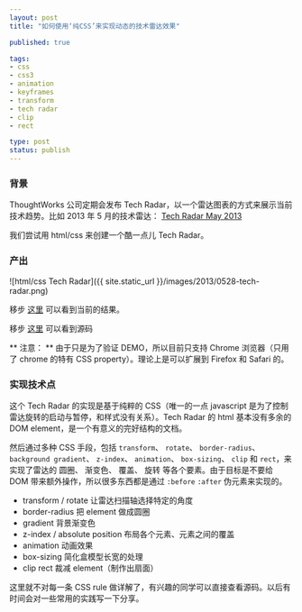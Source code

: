 ```yaml
---
layout: post
title: "如何使用‘纯CSS’来实现动态的技术雷达效果"

published: true

tags:
- css
- css3
- animation
- keyframes
- transform
- tech radar
- clip
- rect

type: post
status: publish
---
```


### 背景

ThoughtWorks 公司定期会发布 Tech Radar，以一个雷达图表的方式来展示当前技术趋势。比如 2013 年 5 月的技术雷达： [Tech Radar May 2013](http://www.thoughtworks.com/radar)

我们尝试用 html/css 来创建一个酷一点儿 Tech Radar。

### 产出

![html/css Tech Radar]({{ site.static_url }}/images/2013/0528-tech-radar.png)

移步 [这里](http://flanker.github.io/h5c3/radar/) 可以看到当前的结果。

移步 [这里](https://github.com/flanker/h5c3/tree/master/radar) 可以看到源码

** 注意： ** 由于只是为了验证 DEMO，所以目前只支持 Chrome 浏览器（只用了 chrome 的特有 CSS property）。理论上是可以扩展到 Firefox 和 Safari 的。

### 实现技术点

这个 Tech Radar 的实现是基于纯粹的 CSS（唯一的一点 javascript 是为了控制雷达旋转的启动与暂停，和样式没有关系）。Tech Radar 的 html 基本没有多余的 DOM element，是一个有意义的完好结构的文档。

然后通过多种 CSS 手段，包括 `transform`、 `rotate`、 `border-radius`、 `background gradient`、 `z-index`、 `animation`、 `box-sizing`、 `clip` 和 `rect`，来实现了雷达的 圆圈、 渐变色、 覆盖、 旋转 等各个要素。由于目标是不要给 DOM 带来额外操作，所以很多东西都是通过 `:before` `:after` 伪元素来实现的。

* transform / rotate 让雷达扫描轴选择特定的角度
* border-radius 把 element 做成圆圈
* gradient 背景渐变色
* z-index / absolute position 布局各个元素、元素之间的覆盖
* animation 动画效果
* box-sizing 简化盒模型长宽的处理
* clip rect 裁减 element（制作出扇面）

这里就不对每一条 CSS rule 做详解了，有兴趣的同学可以直接查看源码。以后有时间会对一些常用的实践写一下分享。